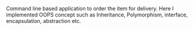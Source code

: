 Command line based application to order the item for delivery. Here I implemented OOPS concept such as Inheritance, Polymorphism, interface, encapsulation, abstraction etc.
